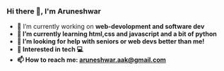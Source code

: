 ###                                                           Hi there 👋, I'm Aruneshwar



- 🔭 I’m currently working on <b>web-devolopment and software dev
- 🌱 I’m currently learning <b>html,css and javascript and a bit of python
- 🤔 I’m looking for help with seniors or web devs better than me!
- 💬 Interested in <b>tech 💻
- 📫 How to reach me: aruneshwar.aak@gmail.com

  

